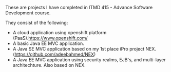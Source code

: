 These are projects I have completed in ITMD 415 - Advance Software Development course.

They consist of the following: 
* A cloud application using openshift platform (PaaS).https://www.openshift.com/
* A basic Java EE MVC application.
* A Java SE MVC application based on my 1st place iPro project NEX.
(https://github.com/adeebahmed/NEX)
* A Java EE MVC application using security realms, EJB's, and multi-layer architechture. Also based on NEX.